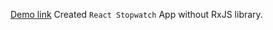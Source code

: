 [Demo link](https://oleksandrorel.github.io/react-todo/)
Created `React Stopwatch` App without RxJS library.